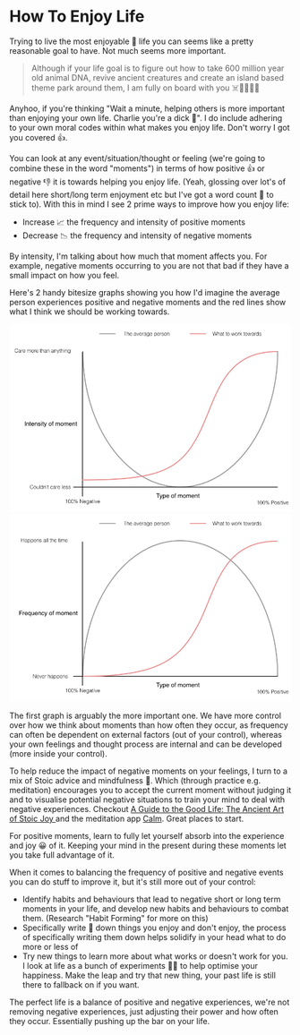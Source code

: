 # How To Enjoy Life

Trying to live the most enjoyable 🥳 life you can seems like a pretty reasonable goal to have. Not much seems more important.

> Although if your life goal is to figure out how to take 600 million year old animal DNA, revive ancient creatures and create an island based theme park around them, I am fully on board with you ☠️🏃‍♂️🦖🦕

Anyhoo, if you're thinking "Wait a minute, helping others is more important than enjoying your own life. Charlie you're a dick 🍆". I do include adhering to your own moral codes within what makes you enjoy life. Don't worry I got you covered 👍.

You can look at any event/situation/thought or feeling (we're going to combine these in the word "moments") in terms of how positive 👍 or negative 👎 it is towards helping you enjoy life. (Yeah, glossing over lot's of detail here short/long term enjoyment etc but I've got a word count 📖 to stick to). With this in mind I see 2 prime ways to improve how you enjoy life:

- Increase 📈 the frequency and intensity of positive moments
- Decrease 📉 the frequency and intensity of negative moments

By intensity, I'm talking about how much that moment affects you. For example, negative moments occurring to you are not that bad if they have a small impact on how you feel.

Here's 2 handy bitesize graphs showing you how I'd imagine the average person experiences positive and negative moments and the red lines show what I think we should be working towards.

![Intensity](../assets/moments-intensity.jpg)
![Frequency](../assets/moments-frequency.jpg)

The first graph is arguably the more important one. We have more control over how we think about moments than how often they occur, as frequency can often be dependent on external factors (out of your control), whereas your own feelings and thought process are internal and can be developed (more inside your control).

To help reduce the impact of negative moments on your feelings, I turn to a mix of Stoic advice and mindfulness 🧠. Which (through practice e.g. meditation) encourages you to accept the current moment without judging it and to visualise potential negative situations to train your mind to deal with negative experiences. Checkout [A Guide to the Good Life: The Ancient Art of Stoic Joy ](https://www.amazon.co.uk/Guide-Good-Life-Ancient-Stoic-ebook/dp/B0040JHNQG/ref=tmm_kin_swatch_0?_encoding=UTF8&qid=&sr=)and the meditation app [Calm](https://www.calm.com/). Great places to start.

For positive moments, learn to fully let yourself absorb into the experience and joy 😀 of it. Keeping your mind in the present during these moments let you take full advantage of it.

When it comes to balancing the frequency of positive and negative events you can do stuff to improve it, but it's still more out of your control:

- Identify habits and behaviours that lead to negative short or long term moments in your life, and develop new habits and behaviours to combat them. (Research "Habit Forming" for more on this)
- Specifically write 📝 down things you enjoy and don't enjoy, the process of specifically writing them down helps solidify in your head what to do more or less of
- Try new things to learn more about what works or doesn't work for you. I look at life as a bunch of experiments 🧪🔬 to help optimise your happiness. Make the leap and try that new thing, your past life is still there to fallback on if you want.

The perfect life is a balance of positive and negative experiences, we're not removing negative experiences, just adjusting their power and how often they occur. Essentially pushing up the bar on your life.
